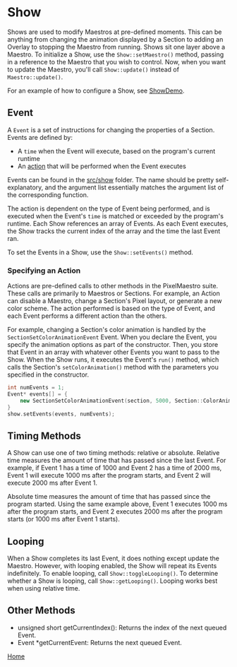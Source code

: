 # Show
Shows are used to modify Maestros at pre-defined moments. This can be anything from changing the animation displayed by a Section to adding an Overlay to stopping the Maestro from running.
Shows sit one layer above a Maestro. To initialize a Show, use the `Show::setMaestro()` method, passing in a reference to the Maestro that you wish to control. Now, when you want to update the Maestro, you'll call `Show::update()` instead of `Maestro::update()`.

For an example of how to configure a Show, see [ShowDemo](../gui/demo/showdemo.cpp).

## Event
A `Event` is a set of instructions for changing the properties of a Section. Events are defined by:
* A `time` when the Event will execute, based on the program's current runtime
* An [action](#specifying-an-action) that will be performed when the Event executes

Events can be found in the [src/show](../src/show) folder. The name should be pretty self-explanatory, and the argument list essentially matches the argument list of the corresponding function.

The action is dependent on the type of Event being performed, and is executed when the Event's `time` is matched or exceeded by the program's runtime. Each Show references an array of Events. As each Event executes, the Show tracks the current index of the array and the time the last Event ran.

To set the Events in a Show, use the `Show::setEvents()` method.

### Specifying an Action
Actions are pre-defined calls to other methods in the PixelMaestro suite. These calls are primarily to Maestros or Sections. For example, an Action can disable a Maestro, change a Section's Pixel layout, or generate a new color scheme. The action performed is based on the type of Event, and each Event performs a different action than the others.

For example, changing a Section's color animation is handled by the `SectionSetColorAnimationEvent` Event. When you declare the Event, you specify the animation options as part of the constructor. Then, you store that Event in an array with whatever other Events you want to pass to the Show. When the Show runs, it executes the Event's `run()` method, which calls the Section's `setColorAnimation()` method with the parameters you specified in the constructor.

```c++
int numEvents = 1;
Event* events[] = {
	new SectionSetColorAnimationEvent(section, 5000, Section::ColorAnimations::NEXT, false, Section::AnimationOrientations::HORIZONTAL)
}
show.setEvents(events, numEvents);
```

## Timing Methods
A Show can use one of two timing methods: relative or absolute. Relative time measures the amount of time that has passed since the last Event. For example, if Event 1 has a time of 1000 and Event 2 has a time of 2000 ms, Event 1 will execute 1000 ms after the program starts, and Event 2 will execute 2000 ms after Event 1.

Absolute time measures the amount of time that has passed since the program started. Using the same example above, Event 1 executes 1000 ms after the program starts, and Event 2 executes 2000 ms after the program starts (or 1000 ms after Event 1 starts).

## Looping
When a Show completes its last Event, it does nothing except update the Maestro. However, with looping enabled, the Show will repeat its Events indefinitely. To enable looping, call `Show::toggleLooping()`. To determine whether a Show is looping, call `Show::getLooping()`. Looping works best when using relative time.

## Other Methods
* unsigned short getCurrentIndex(): Returns the index of the next queued Event.
* Event \*getCurrentEvent: Returns the next queued Event.

[Home](README.md)
